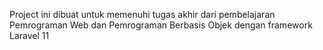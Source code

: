 Project ini dibuat untuk memenuhi tugas akhir dari pembelajaran Pemrograman Web dan Pemrograman Berbasis Objek dengan framework Laravel 11
